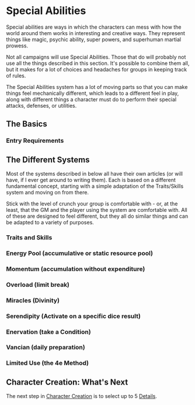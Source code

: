 # Special Abilities

Special abilities are ways in which the characters can mess with how the world around them works in interesting and creative ways. They represent things like magic, psychic ability, super powers, and superhuman martial prowess.

Not all campaigns will use Special Abilities. Those that do will probably not use all the things described in this section. It's possible to combine them all, but it makes for a lot of choices and headaches for groups in keeping track of rules.

The Special Abilities system has a lot of moving parts so that you can make things feel mechanically different, which leads to a different feel in play, along with different things a character must do to perform their special attacks, defenses, or utilities.

## The Basics

### Entry Requirements

## The Different Systems

Most of the systems described in below all have their own articles (or will have, if I ever get around to writing them). Each is based on a different fundamental concept, starting with a simple adaptation of the Traits/Skills system and moving on from there.

Stick with the level of crunch your group is comfortable with - or, at the least, that the GM and the player using the system are comfortable with. All of these are designed to feel different, but they all do similar things and can be adapted to a variety of purposes.

### Traits and Skills

### Energy Pool (accumulative or static resource pool)

### Momentum (accumulation without expenditure)

### Overload (limit break)

### Miracles (Divinity)

### Serendipity (Activate on a specific dice result)

### Enervation (take a Condition)

### Vancian (daily preparation)

### Limited Use (the 4e Method)

## Character Creation: What's Next

The next step in [Character Creation](CCSummary.md) is to select up to 5 [Details](Details.md).
